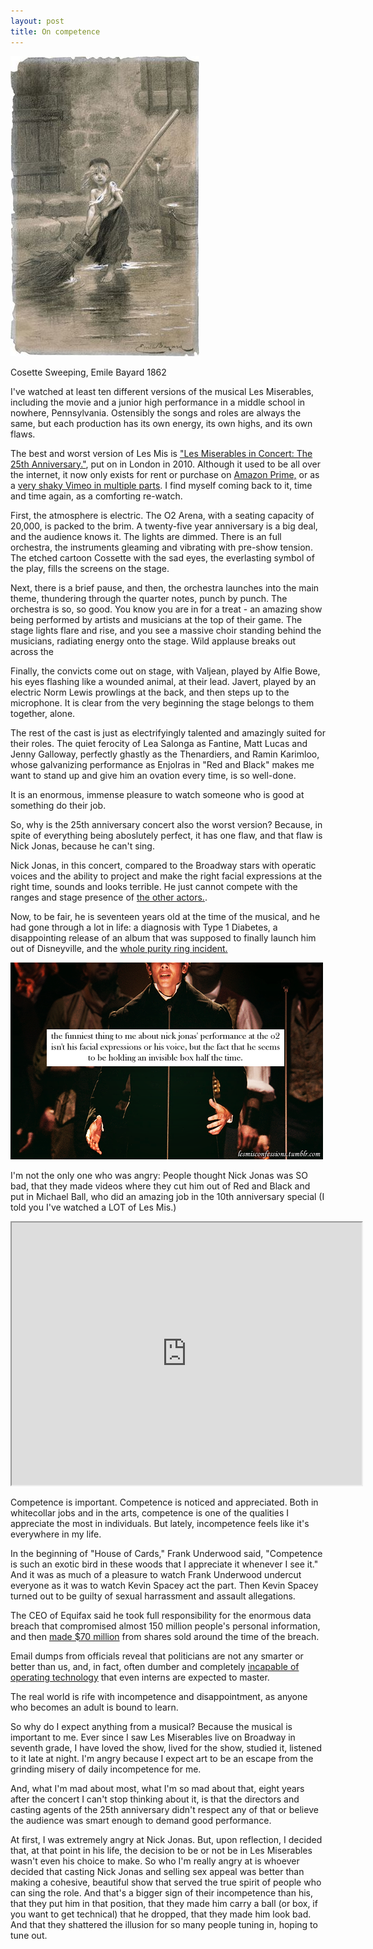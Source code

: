```yaml
---
layout: post
title: On competence
---
```


<meta name="twitter:card" content="summary" />
<meta name="twitter:site" content="@vboykis" />
<meta name="twitter:title" content="On competence" />
<meta name="twitter:description" content="I just want to watch my Les Miserables in peace, without Nick Jonas." />
<meta name="twitter:image" content="https://raw.githubusercontent.com/vkblog/vkblog.github.io/master/public/img/cosette.jpg" />

![](https://raw.githubusercontent.com/vkblog/vkblog.github.io/master/public/img/cosette.jpg)

Cosette Sweeping, Emile Bayard 1862

I've watched at least ten different versions of the musical Les Miserables, including the movie and a junior high performance in a middle school in nowhere, Pennsylvania.  Ostensibly the songs and roles are always the same, but each production has its own energy, its own highs, and its own flaws. 

The best and worst version of Les Mis is ["Les Miserables in Concert: The 25th Anniversary."](https://en.wikipedia.org/wiki/Les_Mis%C3%A9rables_in_Concert:_The_25th_Anniversary), put on in London in 2010. Although it used to be all over the internet, it now only exists for rent or purchase on [Amazon Prime,](https://www.amazon.com/Miserables-Musical-Event-Lifetime/dp/B004I2K4DY) or as a [very shaky Vimeo in multiple parts](https://vimeo.com/212310644). I find myself coming back to it, time and time again, as a comforting re-watch. 

First, the atmosphere is electric.  The O2 Arena, with a seating capacity of 20,000, is packed to the brim.  A twenty-five year anniversary is a big deal, and the audience knows it. The lights are dimmed.  There is an full orchestra, the instruments gleaming and vibrating with pre-show tension.   The etched cartoon Cossette with the sad eyes, the everlasting symbol of the play, fills the screens on the stage. 

Next, there is a brief pause, and then, the orchestra launches into the main theme, thundering through the quarter notes, punch by punch.  The orchestra is so, so good. You know you are in for a treat - an amazing show being performed by artists and musicians at the top of their game. The stage lights flare and rise, and you see a massive choir standing behind the musicians, radiating energy onto the stage. Wild applause breaks out across the 

Finally, the convicts come out on stage, with Valjean, played by Alfie Bowe, his eyes flashing like a wounded animal, at their lead. Javert, played by an electric Norm Lewis prowlings at the back, and then steps up to the microphone. It is clear from the very beginning the stage belongs to them together, alone. 

The rest of the cast is just as electrifyingly talented and amazingly suited for their roles. The quiet ferocity of Lea Salonga as Fantine, Matt Lucas and Jenny Galloway, perfectly ghastly as the Thenardiers, and Ramin Karimloo, whose galvanizing performance as Enjolras in "Red and Black" makes me want to stand up and give him an ovation every time, is so well-done. 

It is an enormous, immense pleasure to watch someone who is good at something do their job. 

So, why is the 25th anniversary concert also the worst version? Because, in spite of everything being aboslutely perfect, it has one flaw, and that flaw is Nick Jonas, because he can't sing.

Nick Jonas, in this concert, compared to the Broadway stars with operatic voices and the ability to project and make the right facial expressions at the right time, sounds and looks terrible. He just cannot compete with the ranges and stage presence of [the other actors.](http://lesmisconfessions.tumblr.com/post/18751671432/the-best-thing-about-nick-jonas-marius-is-that).

Now, to be fair, he is seventeen years old at the time of the musical, and he had gone through a lot in life: a diagnosis with Type 1 Diabetes, a disappointing release of an album that was supposed to finally launch him out of Disneyville, and the [whole purity ring incident.](https://www.usmagazine.com/celebrity-news/news/nick-jonas-on-his-purity-ring-i-didnt-have-a-full-understanding-w201086/) 

![nick-jonas-box](https://raw.githubusercontent.com/vkblog/vkblog.github.io/master/public/img/tumblr_mfm457v80v1r39f1bo1_500.png)

I'm not the only one who was angry: People thought Nick Jonas was SO bad, that they made videos where they cut him out of Red and Black and put in Michael Ball, who did an amazing job in the 10th anniversary special (I told you I've watched a LOT of Les Mis.)

<iframe width="560" height="420" src="http://www.youtube.com/embed/hwvQlfqnhE4?color=white&theme=light"></iframe>  

Competence is important. Competence is noticed and appreciated. Both in whitecollar jobs and in the arts, competence is one of the qualities I appreciate the most in individuals. But lately, incompetence feels like it's everywhere in my life. 

In the beginning of "House of Cards," Frank Underwood said, "Competence is such an exotic bird in these woods that I appreciate it whenever I see it." And it was as much of a pleasure to watch Frank Underwood undercut everyone as it was to watch Kevin Spacey act the part. Then Kevin Spacey turned out to be guilty of sexual harrassment and assault allegations. 

The CEO of Equifax said he took full responsibility for the enormous data breach that compromised almost 150 million people's personal information, and then [made $70 million](https://gizmodo.com/equifax-investigation-clears-execs-who-dumped-stock-bef-1820127634) from shares sold around the time of the breach. 

Email dumps from officials reveal that politicians are not any smarter or better than us, and, in fact, often dumber and completely [incapable of operating technology](https://arstechnica.com/tech-policy/2018/02/how-manaforts-inability-to-convert-a-word-doc-to-pdf-helped-prosecutors/) that even interns are expected to master. 

The real world is rife with incompetence and disappointment, as anyone who becomes an adult is bound to learn. 

So why do I expect anything from a musical? Because the musical is important to me. Ever since I saw Les Miserables live on Broadway in seventh grade, I have loved the show, lived for the show, studied it, listened to it late at night. I'm angry because I expect art to be an escape from the grinding misery of daily incompetence for me. 

And, what I'm mad about most, what I'm so mad about that, eight years after the concert I can't stop thinking about it,  is that the directors and casting agents of the 25th anniversary didn't respect any of that or believe the audience was smart enough to demand good performance.  

At first, I was extremely angry at Nick Jonas. But, upon reflection, I decided that, at that point in his life, the decision to be or not be in Les Miserables wasn't even his choice to make. So who I'm really angry at is whoever decided that casting Nick Jonas and selling sex appeal was better than making a cohesive, beautiful show that served the true spirit of people who can sing the role. And that's a bigger sign of their incompetence than his, that they put him in that position, that they made him carry a ball (or box, if you want to get technical) that he dropped, that they made him look bad. And that they shattered the illusion for so many people tuning in, hoping to tune out. 
